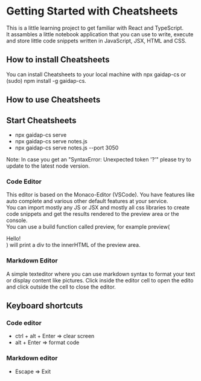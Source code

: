 # Getting Started with Cheatsheets

This is a little learning project to get familiar with React and TypeScript.  
It assambles a little notebook application that you can use to write, execute and store little code snippets written in JavaScript, JSX, HTML and CSS.

## How to install Cheatsheets

You can install Cheatsheets to your local machine with npx gaidap-cs or (sudo) npm install -g gaidap-cs.  

## How to use Cheatsheets

## Start Cheatsheets
 - npx gaidap-cs serve
 - npx gaidap-cs serve notes.js
 - npx gaidap-cs serve notes.js --port 3050

 Note: In case you get an "SyntaxError: Unexpected token '?'" please try to update to the latest node version.

### Code Editor
This editor is based on the Monaco-Editor (VSCode). You have features like auto complete and various other default features at your service.  
You can import mostly any JS or JSX and mostly all css libraries to create code snippets and get the results rendered to the preview area or the console.  
You can use a build function called preview, for example preview(<div>Hello!</div>) will print a div to the innerHTML of the preview area.

### Markdown Editor
A simple texteditor where you can use markdown syntax to format your text or display content like pictures. Click inside the editor cell to open the edito and click outside the cell to close the editor.

## Keyboard shortcuts
### Code editor
- ctrl + alt + Enter => clear screen
- alt + Enter => format code
### Markdown editor
- Escape => Exit  


